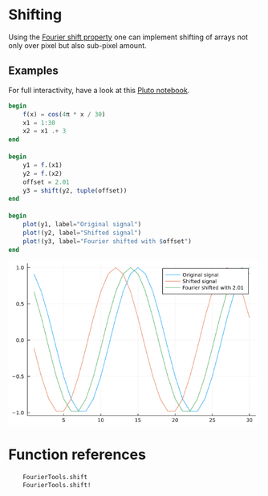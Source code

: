 # Shifting

Using the [Fourier shift property](https://en.wikipedia.org/wiki/Fourier_transform#Modulation_/_frequency_shifting) one can implement shifting of arrays not only over pixel but also sub-pixel amount.

## Examples
For full interactivity, have a look at this [Pluto notebook](https://github.com/bionanoimaging/FourierTools.jl/tree/main/examples/shifting.jl).


```julia
begin
    f(x) = cos(4π * x / 30)
    x1 = 1:30
    x2 = x1 .+ 3
end

begin
    y1 = f.(x1)
    y2 = f.(x2)
    offset = 2.01
    y3 = shift(y2, tuple(offset))
end

begin
    plot(y1, label="Original signal")
    plot!(y2, label="Shifted signal")
    plot!(y3, label="Fourier shifted with $offset")
end
```
![](assets/shifted.png)

# Function references
```@docs
    FourierTools.shift
    FourierTools.shift!
```
